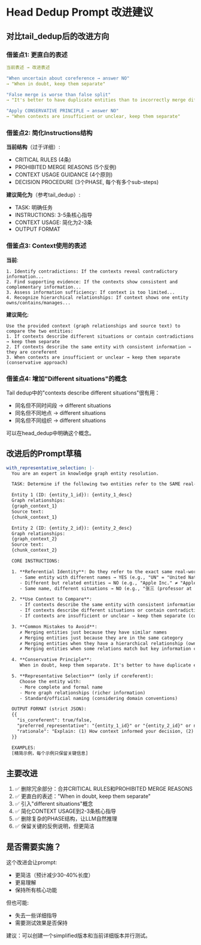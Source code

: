 # Head Dedup Prompt 改进建议

## 对比tail_dedup后的改进方向

### 借鉴点1: 更直白的表述

```yaml
当前表述 → 改进表述

"When uncertain about coreference → answer NO" 
→ "When in doubt, keep them separate"

"False merge is worse than false split"
→ "It's better to have duplicate entities than to incorrectly merge different ones"

"Apply CONSERVATIVE PRINCIPLE → answer NO"
→ "When contexts are insufficient or unclear, keep them separate"
```

### 借鉴点2: 简化Instructions结构

**当前结构**（过于详细）:
- CRITICAL RULES (4条)
- PROHIBITED MERGE REASONS (5个反例)
- CONTEXT USAGE GUIDANCE (4个原则)  
- DECISION PROCEDURE (3个PHASE, 每个有多个sub-steps)

**建议简化为**（参考tail_dedup）:
- TASK: 明确任务
- INSTRUCTIONS: 3-5条核心指导
- CONTEXT USAGE: 简化为2-3条
- OUTPUT FORMAT

### 借鉴点3: Context使用的表述

**当前**:
```
1. Identify contradictions: If the contexts reveal contradictory information...
2. Find supporting evidence: If the contexts show consistent and complementary information...
3. Assess information sufficiency: If context is too limited...
4. Recognize hierarchical relationships: If context shows one entity owns/contains/manages...
```

**建议简化**:
```
Use the provided context (graph relationships and source text) to compare the two entities:
1. If contexts describe different situations or contain contradictions → keep them separate
2. If contexts describe the same entity with consistent information → they are coreferent
3. When contexts are insufficient or unclear → keep them separate (conservative approach)
```

### 借鉴点4: 增加"Different situations"的概念

Tail dedup中的"contexts describe different situations"很有用：
- 同名但不同时间段 → different situations
- 同名但不同地点 → different situations  
- 同名但不同组织 → different situations

可以在head_dedup中明确这个概念。

## 改进后的Prompt草稿

```yaml
with_representative_selection: |-
  You are an expert in knowledge graph entity resolution.

  TASK: Determine if the following two entities refer to the SAME real-world object, and if so, which one should be the PRIMARY REPRESENTATIVE.

  Entity 1 (ID: {entity_1_id}): {entity_1_desc}
  Graph relationships:
  {graph_context_1}
  Source text:
  {chunk_context_1}

  Entity 2 (ID: {entity_2_id}): {entity_2_desc}
  Graph relationships:
  {graph_context_2}
  Source text:
  {chunk_context_2}

  CORE INSTRUCTIONS:

  1. **Referential Identity**: Do they refer to the exact same real-world object?
     - Same entity with different names → YES (e.g., "UN" = "United Nations")
     - Different but related entities → NO (e.g., "Apple Inc." ≠ "Apple Store")
     - Same name, different situations → NO (e.g., "张三 (professor at Tsinghua)" ≠ "张三 (student at Peking University)")

  2. **Use Context to Compare**:
     - If contexts describe the same entity with consistent information → they are coreferent
     - If contexts describe different situations or contain contradictions → keep them separate
     - If contexts are insufficient or unclear → keep them separate (conservative approach)

  3. **Common Mistakes to Avoid**:
     ✗ Merging entities just because they have similar names
     ✗ Merging entities just because they are in the same category
     ✗ Merging entities when they have a hierarchical relationship (owner-owned, parent-child)
     ✗ Merging entities when some relations match but key information conflicts

  4. **Conservative Principle**:
     When in doubt, keep them separate. It's better to have duplicate entities than to incorrectly merge different ones.

  5. **Representative Selection** (only if coreferent):
     Choose the entity with:
     - More complete and formal name
     - More graph relationships (richer information)
     - Standard/official naming (considering domain conventions)

  OUTPUT FORMAT (strict JSON):
  {{
    "is_coreferent": true/false,
    "preferred_representative": "{entity_1_id}" or "{entity_2_id}" or null,
    "rationale": "Explain: (1) How context informed your decision, (2) Why they are same/different, (3) If same, why you chose this representative"
  }}

  EXAMPLES:
  [精简示例，每个示例只保留关键信息]
```

## 主要改进

1. ✅ 删除冗余部分：合并CRITICAL RULES和PROHIBITED MERGE REASONS
2. ✅ 更直白的表述："When in doubt, keep them separate"
3. ✅ 引入"different situations"概念
4. ✅ 简化CONTEXT USAGE到2-3条核心指导
5. ✅ 删除复杂的PHASE结构，让LLM自然推理
6. ✅ 保留关键的反例说明，但更简洁

## 是否需要实施？

这个改进会让prompt:
- 更简洁（预计减少30-40%长度）
- 更易理解
- 保持所有核心功能

但也可能:
- 失去一些详细指导
- 需要测试效果是否保持

建议：可以创建一个simplified版本和当前详细版本并行测试。
